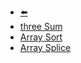 - [⬅️](/README)
- [three Sum](algo/three-sum)
- [Array Sort](algo/array-sort)
- [Array Splice](algo/array-splice)